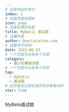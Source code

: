 ```yaml
---
# 这是侧边栏索引
index: 1
# 这是页面的图标
icon: page
# 这是文章的标题
title: MyBatis 面试题
# 设置作者
author: DearLocation.com
# 设置写作时间
date: 2022-06-23
# 一个页面可以有多个分类
category:
  - 最少必要面试题
# 一个页面可以有多个标签
tag:
  - mybatis
  - 面试题
# 此页面会出现在首页的文章板块中
star: true
---
```


MyBatis面试题

<!-- more -->

